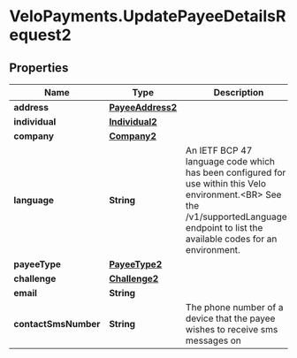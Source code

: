 # VeloPayments.UpdatePayeeDetailsRequest2

## Properties

Name | Type | Description | Notes
------------ | ------------- | ------------- | -------------
**address** | [**PayeeAddress2**](PayeeAddress2.md) |  | [optional] 
**individual** | [**Individual2**](Individual2.md) |  | [optional] 
**company** | [**Company2**](Company2.md) |  | [optional] 
**language** | **String** | An IETF BCP 47 language code which has been configured for use within this Velo environment.&lt;BR&gt; See the /v1/supportedLanguages endpoint to list the available codes for an environment.  | [optional] 
**payeeType** | [**PayeeType2**](PayeeType2.md) |  | [optional] 
**challenge** | [**Challenge2**](Challenge2.md) |  | [optional] 
**email** | **String** |  | [optional] 
**contactSmsNumber** | **String** | The phone number of a device that the payee wishes to receive sms messages on  | [optional] 


